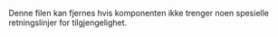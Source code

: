 Denne filen kan fjernes hvis komponenten ikke trenger noen spesielle retningslinjer for tilgjengelighet.
